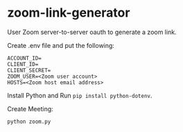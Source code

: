 # zoom-link-generator
User Zoom server-to-server oauth to generate a zoom link.

Create .env file and put the following: 

```
ACCOUNT_ID=
CLIENT_ID=
CLIENT_SECRET=
ZOOM_USER=<Zoom user account>
HOSTS=<Zoom host email address>
```

Install Python and Run `pip install python-dotenv`. 

Create Meeting: 
```
python zoom.py
```
